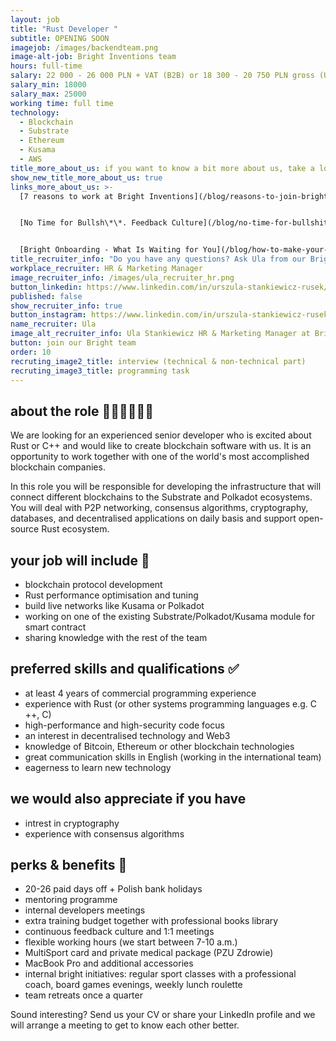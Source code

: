 ```yaml
---
layout: job
title: "Rust Developer "
subtitle: OPENING SOON
imagejob: /images/backendteam.png
image-alt-job: Bright Inventions team
hours: full-time
salary: 22 000 - 26 000 PLN + VAT (B2B) or 18 300 - 20 750 PLN gross (UoP)
salary_min: 18000
salary_max: 25000
working time: full time
technology:
  - Blockchain
  - Substrate
  - Ethereum
  - Kusama
  - AWS
title_more_about_us: if you want to know a bit more about us, take a look below 🙋🏻‍♀️🙋🏻‍♂️
show_new_title_more_about_us: true
links_more_about_us: >-
  [7 reasons to work at Bright Inventions](/blog/reasons-to-join-bright)


  [No Time for Bullsh\*\*. Feedback Culture](/blog/no-time-for-bullshit-feedback-culture/)


  [Bright Onboarding - What Is Waiting for You](/blog/how-to-make-your-onboarding-bright)
title_recruiter_info: "Do you have any questions? Ask Ula from our Bright team! "
workplace_recruiter: HR & Marketing Manager
image_recruiter_info: /images/ula_recruiter_hr.png
button_linkedin: https://www.linkedin.com/in/urszula-stankiewicz-rusek/
published: false
show_recruiter_info: true
button_instagram: https://www.linkedin.com/in/urszula-stankiewicz-rusek/
name_recruiter: Ula
image_alt_recruiter_info: Ula Stankiewicz HR & Marketing Manager at Bright Inventions
button: join our Bright team
order: 10
recruting_image2_title: interview (technical & non-technical part)
recruting_image3_title: programming task
---
```

## about the role 🧑🏻‍💻👩🏻‍💻

We are looking for an experienced senior developer who is excited about Rust or C++ and would like to create blockchain software with us. It is an opportunity to work together with one of the world's most accomplished blockchain companies.

In this role you will be responsible for developing the infrastructure that will connect different blockchains to the Substrate and Polkadot ecosystems. You will deal with P2P networking, consensus algorithms, cryptography, databases, and decentralised applications on daily basis and support open-source Rust ecosystem.

## your job will include 🙌

* blockchain protocol development 
* Rust performance optimisation and tuning
* build live networks like Kusama or Polkadot 
* working on one of the existing Substrate/Polkadot/Kusama module for smart contract
* sharing knowledge with the rest of the team

## preferred skills and qualifications ✅

* at least 4 years of commercial programming experience
* experience with Rust (or other systems programming languages e.g. C ++, C)
* high-performance and high-security code focus
* an interest in decentralised technology and Web3
* knowledge of Bitcoin, Ethereum or other blockchain technologies
* great communication skills in English (working in the international team)
* eagerness to learn new technology 

## we would also appreciate if you have

* intrest in cryptography
* experience with consensus algorithms

## perks & benefits 🚀

* 20-26 paid days off + Polish bank holidays
* mentoring programme
* internal developers meetings
* extra training budget together with professional books library
* continuous feedback culture and 1:1 meetings 
* flexible working hours (we start between 7-10 a.m.)
* MultiSport card and private medical package (PZU Zdrowie)
* MacBook Pro and additional accessories
* internal bright initiatives: regular sport classes with a professional coach, board games evenings, weekly lunch roulette
* team retreats once a quarter

Sound interesting? Send us your CV or share your LinkedIn profile and we will arrange a meeting to get to know each other better.
